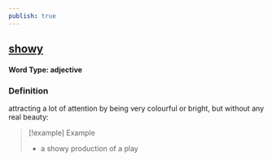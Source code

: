```yaml
---
publish: true
---
```

## [showy](https://dictionary.cambridge.org/dictionary/english/showy)

#### Word Type: adjective
### Definition
attracting a lot of attention by being very colourful or bright, but without any real beauty:

>[!example] Example
> - a showy production of a play
